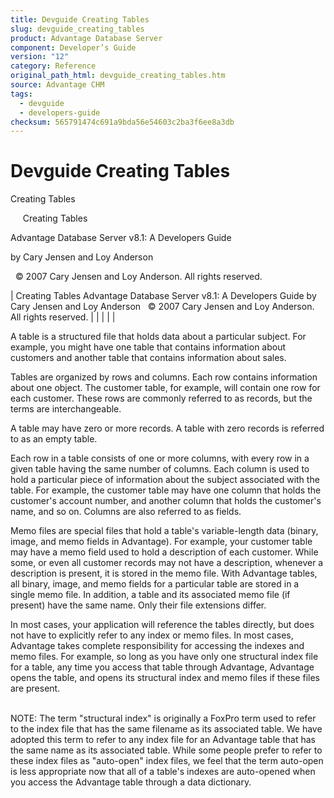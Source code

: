 ```yaml
---
title: Devguide Creating Tables
slug: devguide_creating_tables
product: Advantage Database Server
component: Developer’s Guide
version: "12"
category: Reference
original_path_html: devguide_creating_tables.htm
source: Advantage CHM
tags:
  - devguide
  - developers-guide
checksum: 565791474c691a9bda56e54603c2ba3f6ee8a3db
---
```


# Devguide Creating Tables

Creating Tables

     Creating Tables

Advantage Database Server v8.1: A Developers Guide

by Cary Jensen and Loy Anderson

  © 2007 Cary Jensen and Loy Anderson. All rights reserved.

| Creating Tables  Advantage Database Server v8.1: A Developers Guide  by Cary Jensen and Loy Anderson    © 2007 Cary Jensen and Loy Anderson. All rights reserved. |  |  |  |  |

A table is a structured file that holds data about a particular subject. For example, you might have one table that contains information about customers and another table that contains information about sales.

Tables are organized by rows and columns. Each row contains information about one object. The customer table, for example, will contain one row for each customer. These rows are commonly referred to as records, but the terms are interchangeable.

A table may have zero or more records. A table with zero records is referred to as an empty table.

Each row in a table consists of one or more columns, with every row in a given table having the same number of columns. Each column is used to hold a particular piece of information about the subject associated with the table. For example, the customer table may have one column that holds the customer's account number, and another column that holds the customer's name, and so on. Columns are also referred to as fields.

Memo files are special files that hold a table's variable-length data (binary, image, and memo fields in Advantage). For example, your customer table may have a memo field used to hold a description of each customer. While some, or even all customer records may not have a description, whenever a description is present, it is stored in the memo file. With Advantage tables, all binary, image, and memo fields for a particular table are stored in a single memo file. In addition, a table and its associated memo file (if present) have the same name. Only their file extensions differ.

In most cases, your application will reference the tables directly, but does not have to explicitly refer to any index or memo files. In most cases, Advantage takes complete responsibility for accessing the indexes and memo files. For example, so long as you have only one structural index file for a table, any time you access that table through Advantage, Advantage opens the table, and opens its structural index and memo files if these files are present.

   
NOTE: The term "structural index" is originally a FoxPro term used to refer to the index file that has the same filename as its associated table. We have adopted this term to refer to any index file for an Advantage table that has the same name as its associated table. While some people prefer to refer to these index files as "auto-open" index files, we feel that the term auto-open is less appropriate now that all of a table's indexes are auto-opened when you access the Advantage table through a data dictionary.
